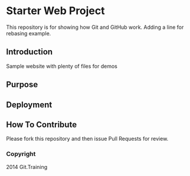 # Starter Web Project

This repository is for showing how Git and GitHub work. Adding a line for rebasing example.

## Introduction

Sample website with plenty of files for demos

## Purpose

## Deployment

## How To Contribute

Please fork this repository and then issue Pull Requests for review. 

### Copyright

2014 Git.Training
